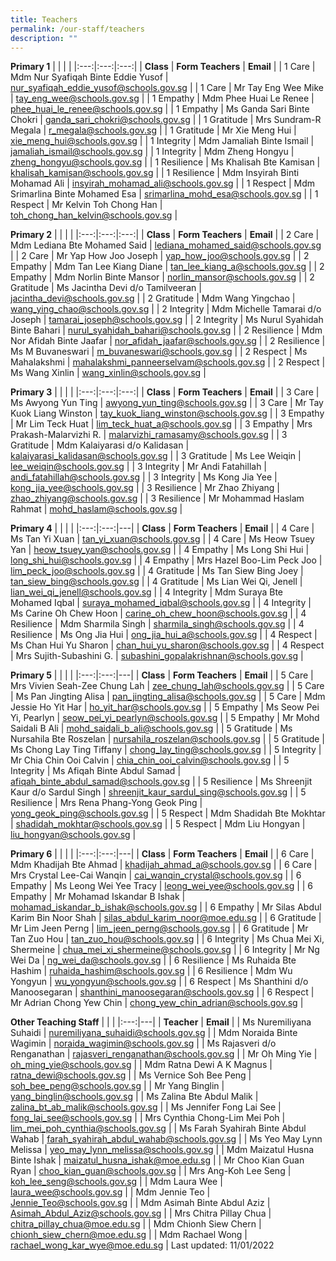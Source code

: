 ```yaml
---
title: Teachers
permalink: /our-staff/teachers
description: ""
---
```

**Primary 1**
|  |  |  |
|:---:|:---:|:---:|
| **Class** | **Form Teachers** | **Email** |
| 1 Care | Mdm Nur Syafiqah Binte Eddie Yusof | nur_syafiqah_eddie_yusof@schools.gov.sg |
| 1 Care | Mr Tay Eng Wee Mike | tay_eng_wee@schools.gov.sg |
| 1 Empathy | Mdm Phee Huai Le Renee | phee_huai_le_renee@schools.gov.sg |
| 1 Empathy | Ms Ganda Sari Binte Chokri | ganda_sari_chokri@schools.gov.sg |
| 1 Gratitude | Mrs Sundram-R Megala | r_megala@schools.gov.sg |
| 1 Gratitude | Mr Xie Meng Hui | xie_meng_hui@schools.gov.sg |
| 1 Integrity | Mdm Jamaliah Binte Ismail | jamaliah_ismail@schools.gov.sg |
| 1 Integrity | Mdm Zheng Hongyu | zheng_hongyu@schools.gov.sg |
| 1 Resilience | Ms Khalisah Bte Kamisan | khalisah_kamisan@schools.gov.sg |
| 1 Resilience | Mdm Insyirah Binti Mohamad Ali  | insyirah_mohamad_ali@schools.gov.sg |
| 1 Respect | Mdm Srimarlina Binte Mohamed Esa | srimarlina_mohd_esa@schools.gov.sg |
| 1 Respect | Mr Kelvin Toh Chong Han | toh_chong_han_kelvin@schools.gov.sg |

**Primary 2**
|  |  |  |
|:---:|:---:|:---:|
| **Class** | **Form Teachers** | **Email** |
| 2 Care | Mdm Lediana Bte Mohamed Said | lediana_mohamed_said@schools.gov.sg |
| 2 Care | Mr Yap How Joo Joseph | yap_how_joo@schools.gov.sg |
| 2 Empathy | Mdm Tan Lee Kiang Diane | tan_lee_kiang_a@schools.gov.sg |
| 2 Empathy | Mdm Norlin Binte Mansor | norlin_mansor@schools.gov.sg |
| 2 Gratitude | Ms Jacintha Devi d/o Tamilveeran | jacintha_devi@schools.gov.sg |
| 2 Gratitude | Mdm Wang Yingchao | wang_ying_chao@schools.gov.sg |
| 2 Integrity | Mdm Michelle Tamarai d/o Joseph | tamarai_joseph@schools.gov.sg |
| 2 Integrity | Ms Nurul Syahidah Binte Bahari | nurul_syahidah_bahari@schools.gov.sg |
| 2 Resilience | Mdm Nor Afidah Binte Jaafar | nor_afidah_jaafar@schools.gov.sg |
| 2 Resilience | Ms M Buvaneswari | m_buvaneswari@schools.gov.sg |
| 2 Respect | Ms Mahalakshmi | mahalakshmi_panneerselvam@schools.gov.sg |
| 2 Respect | Ms Wang Xinlin | wang_xinlin@schools.gov.sg |

**Primary 3**
|  |  |  |
|:---:|:---:|:---:|
| **Class** | **Form Teachers** | **Email** |
| 3 Care | Ms Awyong Yun Ting | awyong_yun_ting@schools.gov.sg |
| 3 Care | Mr Tay Kuok Liang Winston | tay_kuok_liang_winston@schools.gov.sg |
| 3 Empathy | Mr Lim Teck Huat | lim_teck_huat_a@schools.gov.sg |
| 3 Empathy | Mrs Prakash-Malarvizhi R. | malarvizhi_ramasamy@schools.gov.sg |
| 3 Gratitude | Mdm Kalaiyarasi d/o Kalidasan | kalaiyarasi_kalidasan@schools.gov.sg |
| 3 Gratitude | Ms Lee Weiqin | lee_weiqin@schools.gov.sg |
| 3 Integrity | Mr Andi Fatahillah | andi_fatahillah@schools.gov.sg |
| 3 Integrity | Ms Kong Jia Yee | kong_jia_yee@schools.gov.sg |
| 3 Resilience | Mr Zhao Zhiyang | zhao_zhiyang@schools.gov.sg |
| 3 Resilience | Mr Mohammad Haslam Rahmat | mohd_haslam@schools.gov.sg |

**Primary 4**
|  |  |  |
|:---:|:---:|---|
| **Class** | **Form Teachers** | **Email** |
| 4 Care | Ms Tan Yi Xuan | tan_yi_xuan@schools.gov.sg |
| 4 Care | Ms Heow Tsuey Yan | heow_tsuey_yan@schools.gov.sg |
| 4 Empathy | Ms Long Shi Hui | long_shi_hui@schools.gov.sg |
| 4 Empathy | Mrs Hazel Boo-Lim Peck Joo | lim_peck_joo@schools.gov.sg |
| 4 Gratitude | Ms Tan Siew Bing Joey | tan_siew_bing@schools.gov.sg |
| 4 Gratitude | Ms Lian Wei Qi, Jenell | lian_wei_qi_jenell@schools.gov.sg |
| 4 Integrity | Mdm Suraya Bte Mohamed Iqbal | suraya_mohamed_iqbal@schools.gov.sg |
| 4 Integrity | Ms Carine Oh Chew Hoon | carine_oh_chew_hoon@schools.gov.sg |
| 4 Resilience | Mdm Sharmila Singh  | sharmila_singh@schools.gov.sg  |
| 4 Resilience | Ms Ong Jia Hui | ong_jia_hui_a@schools.gov.sg |
| 4 Respect | Ms Chan Hui Yu Sharon | chan_hui_yu_sharon@schools.gov.sg |
| 4 Respect | Mrs Sujith-Subashini G. | subashini_gopalakrishnan@schools.gov.sg |

**Primary 5**
|  |  |  |
|:---:|:---:|---|
| **Class** | **Form Teachers** | **Email** |
| 5 Care | Mrs Vivien Seah-Zee Chung Lah | zee_chung_lah@schools.gov.sg |
| 5 Care | Ms Pan Jingting Alisa | pan_jingting_alisa@schools.gov.sg |
| 5 Care | Mdm Jessie Ho Yit Har | ho_yit_har@schools.gov.sg |
| 5 Empathy | Ms Seow Pei Yi, Pearlyn | seow_pei_yi_pearlyn@schools.gov.sg |
| 5 Empathy | Mr Mohd Saidali B Ali | mohd_saidali_b_ali@schools.gov.sg |
| 5 Gratitude | Ms Nursahila Bte Roszelan | nursahila_roszelan@schools.gov.sg |
| 5 Gratitude | Ms Chong Lay Ting Tiffany | chong_lay_ting@schools.gov.sg |
| 5 Integrity | Mr Chia Chin Ooi Calvin | chia_chin_ooi_calvin@schools.gov.sg |
| 5 Integrity | Ms Afiqah Binte Abdul Samad | afiqah_binte_abdul_samad@schools.gov.sg |
| 5 Resilience | Ms Shreenjit Kaur d/o Sardul Singh | shreenjit_kaur_sardul_sing@schools.gov.sg |
| 5 Resilience | Mrs Rena Phang-Yong Geok Ping | yong_geok_ping@schools.gov.sg |
| 5 Respect | Mdm Shadidah Bte Mokhtar | shadidah_mokhtar@schools.gov.sg |
| 5 Respect | Mdm Liu Hongyan | liu_hongyan@schools.gov.sg |

**Primary 6**
|  |  |  |
|:---:|:---:|---|
| **Class** | **Form Teachers** | **Email** |
| 6 Care | Mdm Khadijah Bte Ahmad | khadijah_ahmad_a@schools.gov.sg  |
| 6 Care | Mrs Crystal Lee-Cai Wanqin | cai_wanqin_crystal@schools.gov.sg |
| 6 Empathy | Ms Leong Wei Yee Tracy | leong_wei_yee@schools.gov.sg |
| 6 Empathy | Mr Mohamad Iskandar B Ishak | mohamad_iskandar_b_ishak@schools.gov.sg |
| 6 Empathy  | Mr Silas Abdul Karim Bin Noor Shah  | silas_abdul_karim_noor@moe.edu.sg  |
| 6 Gratitude | Mr Lim Jeen Perng | lim_jeen_perng@schools.gov.sg |
| 6 Gratitude  | Mr Tan Zuo Hou  | tan_zuo_hou@schools.gov.sg  |
| 6 Integrity | Ms Chua Mei Xi, Shermeine | chua_mei_xi_shermeine@schools.gov.sg |
| 6 Integrity | Mr Ng Wei Da | ng_wei_da@schools.gov.sg |
| 6 Resilience | Ms Ruhaida Bte Hashim | ruhaida_hashim@schools.gov.sg |
| 6 Resilience | Mdm Wu Yongyun | wu_yongyun@schools.gov.sg |
| 6 Respect | Ms Shanthini d/o Manoosegaran | shanthini_manoosegaran@schools.gov.sg |
| 6 Respect | Mr Adrian Chong Yew Chin | chong_yew_chin_adrian@schools.gov.sg |

**Other Teaching Staff**
|  |  |
|:---:|---|
| **Teacher** | **Email** |
| Ms Nuremiliyana Suhaidi | nuremiliyana_suhaidi@schools.gov.sg |
| Mdm Noraida Binte Wagimin | noraida_wagimin@schools.gov.sg |
| Ms Rajasveri d/o Renganathan | rajasveri_renganathan@schools.gov.sg |
| Mr Oh Ming Yie | oh_ming_yie@schools.gov.sg |
| Mdm Ratna Dewi A K Magnus | ratna_dewi@schools.gov.sg |
| Ms Vernice Soh Bee Peng | soh_bee_peng@schools.gov.sg |
| Mr Yang Binglin | yang_binglin@schools.gov.sg |
| Ms Zalina Bte Abdul Malik | zalina_bt_ab_malik@schools.gov.sg |
| Ms Jennifer Fong Lai See | fong_lai_see@schools.gov.sg |
| Mrs Cynthia Chong-Lim Mei Poh | lim_mei_poh_cynthia@schools.gov.sg |
| Ms Farah Syahirah Binte Abdul Wahab | farah_syahirah_abdul_wahab@schools.gov.sg |
| Ms Yeo May Lynn Melissa | yeo_may_lynn_melissa@schools.gov.sg |
| Mdm Maizatul Husna Binte Ishak | maizatul_husna_ishak@moe.edu.sg |
| Mr Choo Kian Guan Ryan | choo_kian_guan@schools.gov.sg |
| Mrs Ang-Koh Lee Seng | koh_lee_seng@schools.gov.sg |
| Mdm Laura Wee | laura_wee@schools.gov.sg |
| Mdm Jennie Teo | Jennie_Teo@schools.gov.sg |
| Mdm Asimah Binte Abdul Aziz  | Asimah_Abdul_Aziz@schools.gov.sg |
| Mrs Chitra Pillay Chua  | chitra_pillay_chua@moe.edu.sg |
| Mdm Chionh Siew Chern | chionh_siew_chern@moe.edu.sg |
| Mdm Rachael Wong | rachael_wong_kar_wye@moe.edu.sg  |
Last updated: 11/01/2022